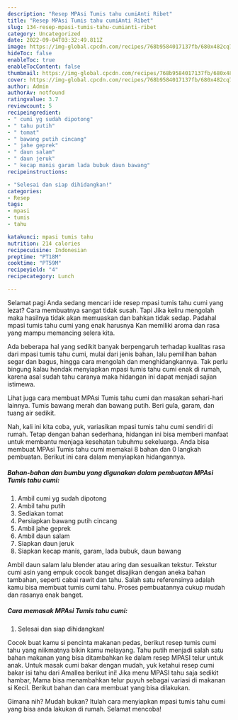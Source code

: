 ```yaml
---
description: "Resep MPAsi Tumis tahu cumiAnti Ribet"
title: "Resep MPAsi Tumis tahu cumiAnti Ribet"
slug: 134-resep-mpasi-tumis-tahu-cumianti-ribet
category: Uncategorized
date: 2022-09-04T03:32:49.811Z
image: https://img-global.cpcdn.com/recipes/768b9584017137fb/680x482cq70/mpasi-tumis-tahu-cumi-foto-resep-utama.jpg
hideToc: false
enableToc: true
enableTocContent: false
thumbnail: https://img-global.cpcdn.com/recipes/768b9584017137fb/680x482cq70/mpasi-tumis-tahu-cumi-foto-resep-utama.jpg
cover: https://img-global.cpcdn.com/recipes/768b9584017137fb/680x482cq70/mpasi-tumis-tahu-cumi-foto-resep-utama.jpg
author: Admin
authorAv: notfound
ratingvalue: 3.7
reviewcount: 5
recipeingredient:
- " cumi yg sudah dipotong"
- " tahu putih"
- " tomat"
- " bawang putih cincang"
- " jahe geprek"
- " daun salam"
- " daun jeruk"
- " kecap manis garam lada bubuk daun bawang"
recipeinstructions:

- "Selesai dan siap dihidangkan!"
categories:
- Resep
tags:
- mpasi
- tumis
- tahu

katakunci: mpasi tumis tahu 
nutrition: 214 calories
recipecuisine: Indonesian
preptime: "PT18M"
cooktime: "PT59M"
recipeyield: "4"
recipecategory: Lunch

---
```



Selamat pagi Anda sedang mencari ide resep mpasi tumis tahu cumi yang lezat? Cara membuatnya sangat tidak susah. Tapi Jika keliru mengolah maka hasilnya tidak akan memuaskan dan bahkan tidak sedap. Padahal mpasi tumis tahu cumi yang enak harusnya Kan memiliki aroma dan rasa yang mampu memancing selera kita.


Ada beberapa hal yang sedikit banyak berpengaruh terhadap kualitas rasa dari mpasi tumis tahu cumi, mulai dari jenis bahan, lalu pemilihan bahan segar dan bagus, hingga cara mengolah dan menghidangkannya. Tak perlu bingung kalau hendak menyiapkan mpasi tumis tahu cumi enak di rumah, karena asal sudah tahu caranya maka hidangan ini dapat menjadi sajian istimewa.

Lihat juga cara membuat MPAsi Tumis tahu cumi dan masakan sehari-hari lainnya. Tumis bawang merah dan bawang putih. Beri gula, garam, dan tuang air sedikit.


Nah, kali ini kita coba, yuk, variasikan mpasi tumis tahu cumi sendiri di rumah. Tetap dengan bahan sederhana, hidangan ini bisa memberi manfaat untuk membantu menjaga kesehatan tubuhmu sekeluarga. Anda bisa membuat MPAsi Tumis tahu cumi memakai 8 bahan dan 0 langkah pembuatan. Berikut ini cara dalam menyiapkan hidangannya.

<!--inarticleads1-->

##### Bahan-bahan dan bumbu yang digunakan dalam pembuatan MPAsi Tumis tahu cumi:

1. Ambil  cumi yg sudah dipotong
1. Ambil  tahu putih
1. Sediakan  tomat
1. Persiapkan  bawang putih cincang
1. Ambil  jahe geprek
1. Ambil  daun salam
1. Siapkan  daun jeruk
1. Siapkan  kecap manis, garam, lada bubuk, daun bawang


Ambil daun salam lalu blender atau aring dan sesuaikan tekstur. Tekstur cumi asin yang empuk cocok banget disajikan dengan aneka bahan tambahan, seperti cabai rawit dan tahu. Salah satu referensinya adalah kamu bisa membuat tumis cumi tahu. Proses pembuatannya cukup mudah dan rasanya enak banget. 

<!--inarticleads2-->

##### Cara memasak MPAsi Tumis tahu cumi:


1. Selesai dan siap dihidangkan!

Cocok buat kamu si pencinta makanan pedas, berikut resep tumis cumi tahu yang niikmatnya bikin kamu melayang. Tahu putih menjadi salah satu bahan makanan yang bisa ditambahkan ke dalam resep MPASI telur untuk anak. Untuk masak cumi bakar dengan mudah, yuk ketahui resep cumi bakar isi tahu dari Amallea berikut ini! Jika menu MPASI tahu saja sedikit hambar, Mama bisa menambahkan telur puyuh sebagai variasi di makanan si Kecil. Berikut bahan dan cara membuat yang bisa dilakukan. 

Gimana nih? Mudah bukan? Itulah cara menyiapkan mpasi tumis tahu cumi yang bisa anda lakukan di rumah. Selamat mencoba!
